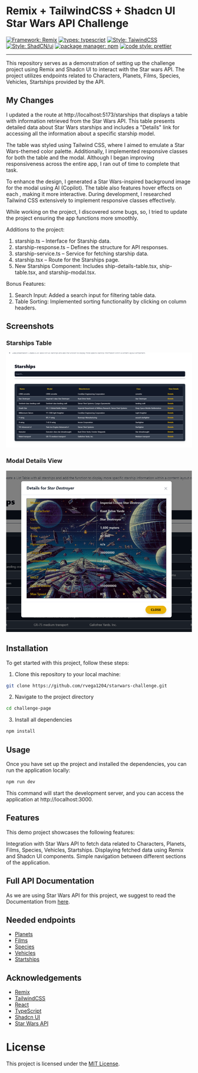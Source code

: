 # Remix + TailwindCSS + Shadcn UI Star Wars API Challenge

[![Framework: Remix](https://img.shields.io/badge/framework-remix-blue.svg)](https://remix.run/docs/en/main/start/quickstart)
[![types: typescript](https://img.shields.io/badge/types-typescript-blue.svg)](https://www.typescriptlang.org)
[![Style: TaiwindCSS](https://img.shields.io/badge/style-tailwindcss-blue.svg)](https://tailwindcss.com/docs/installation)
[![Style: ShadCN/ui](https://img.shields.io/badge/style-shadCN-blue.svg)](https://ui.shadcn.com/)
[![package manager: npm](https://img.shields.io/badge/package_manager-npm-blue.svg)](https://www.npmjs.com/)
[![code style: prettier](https://img.shields.io/badge/code_style-prettier-blue.svg)](https://prettier.io/)

---

This repository serves as a demonstration of setting up the challenge project using Remix and Shadcn UI to interact with the Star wars API. The project utilizes endpoints related to Characters, Planets, Films, Species, Vehicles, Startships provided by the API.

## My Changes

I updated a the route at http://localhost:5173/starships that displays a table with information retrieved from the Star Wars API. This table presents detailed data about Star Wars starships and includes a "Details" link for accessing all the information about a specific starship model.

The table was styled using Tailwind CSS, where I aimed to emulate a Star Wars-themed color palette. Additionally, I implemented responsive classes for both the table and the modal. Although I began improving responsiveness across the entire app, I ran out of time to complete that task.

To enhance the design, I generated a Star Wars-inspired background image for the modal using AI (Copilot). The table also features hover effects on each <td>, making it more interactive. During development, I researched Tailwind CSS extensively to implement responsive classes effectively.

While working on the project, I discovered some bugs, so, I tried to update the project ensuring the app functions more smoothly.

Additions to the project:

1. starship.ts – Interface for Starship data.
2. starship-response.ts – Defines the structure for API responses.
3. starship-service.ts – Service for fetching starship data.
4. starship.tsx – Route for the Starships page.
5. New Starships Component: Includes ship-details-table.tsx, ship-table.tsx, and starship-modal.tsx.

Bonus Features:

1. Search Input: Added a search input for filtering table data.
2. Table Sorting: Implemented sorting functionality by clicking on column headers.

## Screenshots

### Starships Table

![Starships Table](https://github.com/rvega1204/starwars-challenge/blob/master/table.png?raw=true)

### Modal Details View

![Starship Modal](https://github.com/rvega1204/starwars-challenge/blob/master/modal.png?raw=true)

## Installation

To get started with this project, follow these steps:

1. Clone this repository to your local machine:

```bash
git clone https://github.com/rvega1204/starwars-challenge.git
```

2. Navigate to the project directory

```bash
cd challenge-page
```

3. Install all dependencies

```bash
npm install
```

## Usage

Once you have set up the project and installed the dependencies, you can run the application locally:

```bash
npm run dev

```

This command will start the development server, and you can access the application at http://localhost:3000.

## Features

This demo project showcases the following features:

Integration with Star Wars API to fetch data related to Characters, Planets, Films, Species, Vehicles, Startships.
Displaying fetched data using Remix and Shadcn UI components.
Simple navigation between different sections of the application.

## Full API Documentation

As we are using Star Wars API for this project, we suggest to read the Documentation from [here](https://swapi.dev/documentation).

## Needed endpoints

- [Planets](https://swapi.dev/documentation#planets)
- [Films](https://swapi.dev/documentation#films)
- [Species](https://swapi.dev/documentation#species)
- [Vehicles](https://swapi.dev/documentation#vehicles)
- [Startships](https://swapi.dev/documentation#starships)

## Acknowledgements

- [Remix](https://remix.run/docs/en/main/start/quickstart)
- [TailwindCSS](https://tailwindcss.com/docs/installation)
- [React](https://react.dev/)
- [TypeScript](https://www.typescriptlang.org/docs/)
- [Shadcn UI](https://ui.shadcn.com/docs)
- [Star Wars API](https://www.api-football.com/documentation-v3#section/Introductiohttps://swapi.dev/documentation)

# License

This project is licensed under the [MIT License](./LICENSE).
